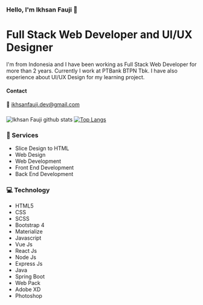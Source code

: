 ### Hello, I'm Ikhsan Fauji 👋
# Full Stack Web Developer and UI/UX Designer
I'm from Indonesia and I have been working as Full Stack Web Developer for more than 2 years. Currently I work at PTBank BTPN Tbk. I have also experience about UI/UX Design for my learning project.
#### Contact
:e-mail: ikhsanfauji.dev@gmail.com
###
![Ikhsan Fauji github stats](https://github-readme-stats.vercel.app/api?username=ikhsan-fauji&show_icons=true)
[![Top Langs](https://github-readme-stats.vercel.app/api/top-langs/?username=ikhsan-fauji)](https://github.com/anuraghazra/github-readme-stats)
### :wrench: Services
- Slice Design to HTML
- Web Design
- Web Development
- Front End Development
- Back End Development
###
### :computer: Technology
- HTML5
- CSS
- SCSS
- Bootstrap 4 
- Materialize
- Javascript
- Vue Js 
- React Js
- Node Js
- Express Js
- Java 
- Spring Boot
- Web Pack
- Adobe XD
- Photoshop
